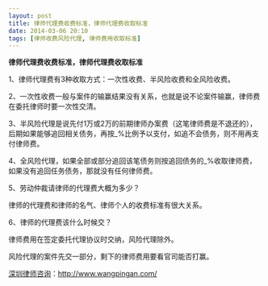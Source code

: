 ```yaml
---
layout: post
title: 律师代理费收费标准，律师代理费收取标准
date: 2014-03-06 20:10
tags: [律师收费风险代理, 律师费用收取标准]
---
```

<strong>律师代理费收费标准，律师代理费收取标准</strong>

1、律师代理费有3种收取方式：一次性收费、半风险收费和全风险收费。

2、一次性收费一般与案件的输赢结果没有关系，也就是说不论案件输赢，律师费在委托律师时要一次性交清。

3、半风险代理是说先付1万或2万的前期律师办案费（这笔律师费是不退还的），后期如果能够追回相关债务，再按_%比例予以支付，如追不会债务，则不用再支付律师费。

4、全风险代理，如果全部或部分追回该笔债务则按追回债务的_%收取律师费，如果没有追回任务债务，那就没有任何律师费。

5、劳动仲裁请律师的代理费大概为多少？

律师的代理费和律师的名气、律师个人的收费标准有很大关系。

6、律师的代理费该什么时候交？

律师费用在签定委托代理协议时交纳，风险代理除外。

风险代理的案件先交一部分，剩下的律师费用要看官司能否打赢。

<a href="http://www.wangpingan.com/">深圳律师咨询</a>：<a href="http://www.wangpingan.com/">http://www.wangpingan.com/</a>

